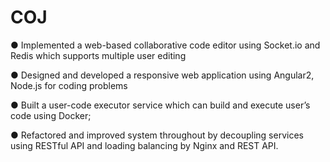 # COJ
● Implemented a web-based collaborative code editor using Socket.io and Redis which supports multiple user editing 

● Designed and developed a responsive web application using Angular2, Node.js for coding problems

● Built a user-code executor service which can build and execute user’s code using Docker;  

● Refactored and improved system throughout by decoupling services using RESTful API and loading balancing by Nginx and REST API.
